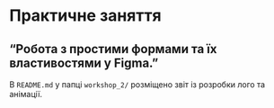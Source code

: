 # Практичне заняття  
## “Робота з простими формами та їх властивостями у Figma.”  

В `README.md` у папці `workshop_2/` розміщено звіт із розробки лого та анімації.
